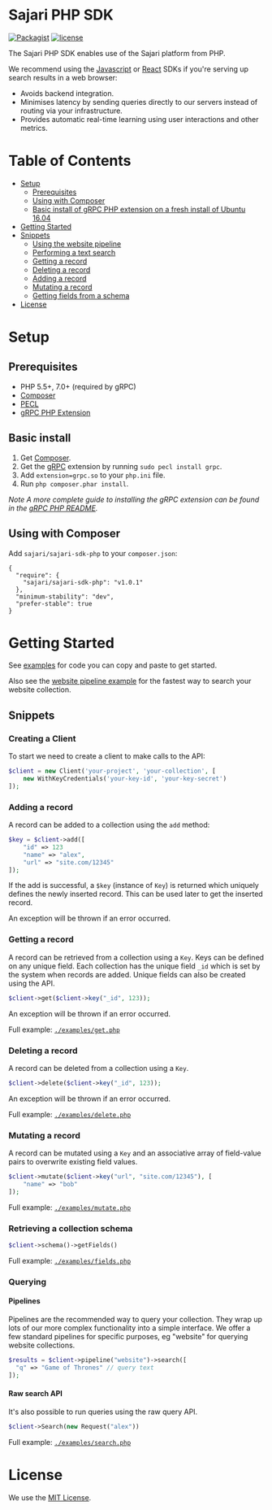 # Sajari PHP SDK

[![Packagist](https://img.shields.io/packagist/v/sajari/sajari-sdk-php.svg?style=flat-square)](https://packagist.org/packages/sajari/sajari-sdk-php) [![license](http://img.shields.io/badge/license-MIT-green.svg?style=flat-square)](./LICENSE.md)

The Sajari PHP SDK enables use of the Sajari platform from PHP.

We recommend using the [Javascript](https://github.com/sajari/sajari-sdk-js) or [React](https://github.com/sajari/sajari-sdk-react) SDKs if you're serving up search results in a web browser:

- Avoids backend integration.
- Minimises latency by sending queries directly to our servers instead of routing via your infrastructure.
- Provides automatic real-time learning using user interactions and other metrics.

# Table of Contents

* [Setup](#setup)
  * [Prerequisites](#prerequisites)
  * [Using with Composer](#using-with-composer)
  * [Basic install of gRPC PHP extension on a fresh install of Ubuntu 16.04](#basic-install-of-grpc-php-extension-on-a-fresh-install-of-ubuntu-1604)
* [Getting Started](#getting-started)
* [Snippets](#snippets)
  * [Using the website pipeline](#using-the-website-pipeline)
  * [Performing a text search](#performing-a-text-search)
  * [Getting a record](#getting-a-record)
  * [Deleting a record](#deleting-a-record)
  * [Adding a record](#adding-a-record)
  * [Mutating a record](#mutating-a-record)
  * [Getting fields from a schema](#getting-fields-from-a-schema)
* [License](#license)

# Setup

## Prerequisites

- PHP 5.5+, 7.0+ (required by gRPC)
- [Composer](https://getcomposer.org/)
- [PECL](https://pecl.php.net/)
- [gRPC PHP Extension](https://pecl.php.net/package/gRPC)

## Basic install

1. Get [Composer](https://getcomposer.org/download/).
2. Get the [gRPC](https://pecl.php.net/package/gRPC) extension by running `sudo pecl install grpc`.
3. Add `extension=grpc.so` to your `php.ini` file.
4. Run `php composer.phar install`.

*Note A more complete guide to installing the gRPC extension can be found in the [gRPC PHP README](https://github.com/grpc/grpc/tree/master/src/php).*

## Using with Composer

Add `sajari/sajari-sdk-php` to your `composer.json`:
```
{
  "require": {
    "sajari/sajari-sdk-php": "v1.0.1"
  },
  "minimum-stability": "dev",
  "prefer-stable": true
}
```

# Getting Started

See [examples](./examples) for code you can copy and paste to get started.

Also see the [website pipeline example](./examples/pipeline) for the fastest way to search your website collection.

## Snippets

### Creating a Client

To start we need to create a client to make calls to the API:

```php
$client = new Client('your-project', 'your-collection', [
    new WithKeyCredentials('your-key-id', 'your-key-secret')
]);
```

### Adding a record

A record can be added to a collection using the `add` method:

```php
$key = $client->add([
    "id" => 123
    "name" => "alex",
    "url" => "site.com/12345"
]);
```

If the add is successful, a `$key` (instance of `Key`) is returned which uniquely defines the newly inserted record.  This can be used later to get the inserted record.

An exception will be thrown if an error occurred.

### Getting a record

A record can be retrieved from a collection using a `Key`.  Keys can be defined on any unique field.  Each collection has the unique field `_id` which is set by the system when records are added.  Unique fields can also be created using the API.

```php
$client->get($client->key("_id", 123));
```

An exception will be thrown if an error occurred.

Full example: [`./examples/get.php`](./examples/get.php)

### Deleting a record

A record can be deleted from a collection using a `Key`.

```php
$client->delete($client->key("_id", 123));
```

An exception will be thrown if an error occurred.

Full example: [`./examples/delete.php`](./examples/delete.php)

### Mutating a record

A record can be mutated using a `Key` and an associative array of field-value pairs to overwrite existing field values.

```php
$client->mutate($client->key("url", "site.com/12345"), [
    "name" => "bob"
]);
```

Full example: [`./examples/mutate.php`](./examples/mutate.php)

### Retrieving a collection schema

```php
$client->schema()->getFields()
```

Full example: [`./examples/fields.php`](./examples/fields.php)

### Querying

#### Pipelines

Pipelines are the recommended way to query your collection. They wrap up lots of our more complex functionality into a simple interface.  We offer a few standard pipelines for specific purposes, eg "website" for querying website collections.

```php
$results = $client->pipeline("website")->search([
  "q" => "Game of Thrones" // query text
]);
```

#### Raw search API

It's also possible to run queries using the raw query API.

```php
$client->Search(new Request("alex"))
```

Full example: [`./examples/search.php`](./examples/search.php)


# License

We use the [MIT License](./LICENSE.md).

